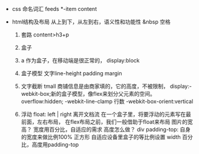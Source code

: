 - css 命名词汇
  feeds *-item content
- html结构及布局
从上到下，从左到右，语义性和功能性
&nbsp 空格

  1. 套路
  content>h3+p
  2. 盒子
  3. a 作为盒子，在移动端是很正常的，
  display:block
  4. 盒子模型
  文字line-height padding margin
  5. 文字截断
  tmall 商铺信息是由商家填的，它的高度，不被限制，
  display:-webkit-box;新的盒子模型，像flex来划分父元素的空间。
  overflow:hidden;
  -webkit-line-clamp 行数
  -webkit-box-orient:vertical

  6. 浮动 float: left | right
  离开文档流
  在一个盒子里，将要浮动的元素写在最前面，左右布局，
  在flex布局之前，我们一般借助于float来布局
  图片的宽高？ 宽度用百分比，自适应的需求
  高度怎么做？ div padding-top: 自身的宽度来做比例100% 正方形
  自适应设备里盒子的等比例设置 width 百分比，高度用padding-top